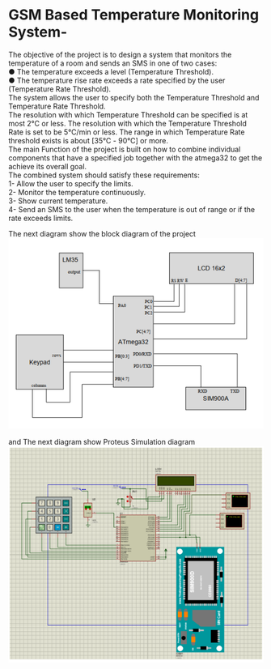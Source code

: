 # GSM Based Temperature Monitoring System-


The objective of the project is to design a system that monitors the temperature of a room and sends an
SMS in one of two cases:  
● The temperature exceeds a level (Temperature Threshold).  
● The temperature rise rate exceeds a rate specified by the user (Temperature Rate Threshold).  
The system allows the user to specify both the Temperature Threshold and Temperature Rate Threshold.  
The resolution with which Temperature Threshold can be specified is at most 2℃ or less. The resolution
with which the Temperature Threshold Rate is set to be 5℃/min or less. The range in which Temperature
Rate threshold exists is about [35℃ - 90℃] or more.  
The main Function of the project is built on how to combine individual components that have a specified
job together with the atmega32 to get the achieve its overall goal.  
The combined system should satisfy these requirements:  
1- Allow the user to specify the limits.  
2- Monitor the temperature continuously.  
3- Show current temperature.  
4- Send an SMS to the user when the temperature is out of range or if the rate exceeds limits.  
  
The next diagram show the block diagram of the project  
![Block Diagram of the Project](https://github.com/MuhammadEsmat/GSM-Based-Temperature-Monitoring-System-/blob/main/images/Block%20Diagram.PNG)  
   
and The next diagram show Proteus Simulation diagram  
![Simulation Diagram the Project](https://github.com/MuhammadEsmat/GSM-Based-Temperature-Monitoring-System-/blob/main/images/Proteus%20Simulation%20Diagram.PNG) 


